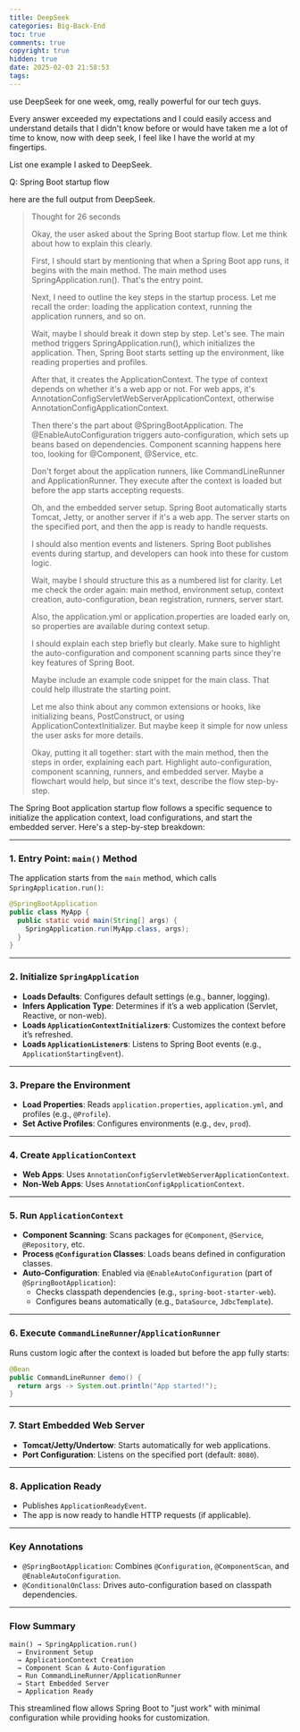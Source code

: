 ```yaml
---
title: DeepSeek
categories: Big-Back-End
toc: true
comments: true
copyright: true
hidden: true
date: 2025-02-03 21:58:53
tags:
---
```



use DeepSeek for one week, omg, really powerful for our tech guys.

Every answer exceeded my expectations and I could easily access and understand details that I didn't know before or would have taken me a lot of time to know,  now with deep seek, I feel like I have the world at my fingertips.

List one example I asked to DeepSeek.

<!--more-->

Q: Spring Boot startup flow

here are the full output from DeepSeek.

> Thought for 26 seconds
>
> Okay, the user asked about the Spring Boot startup flow. Let me think about how to explain this clearly.
>
> First, I should start by mentioning that when a Spring Boot app runs, it begins with the main method. The main method uses SpringApplication.run(). That's the entry point.
>
> Next, I need to outline the key steps in the startup process. Let me recall the order: loading the application context, running the application runners, and so on.
>
> Wait, maybe I should break it down step by step. Let's see. The main method triggers SpringApplication.run(), which initializes the application. Then, Spring Boot starts setting up the environment, like reading properties and profiles.
>
> After that, it creates the ApplicationContext. The type of context depends on whether it's a web app or not. For web apps, it's AnnotationConfigServletWebServerApplicationContext, otherwise AnnotationConfigApplicationContext.
>
> Then there's the part about @SpringBootApplication. The @EnableAutoConfiguration triggers auto-configuration, which sets up beans based on dependencies. Component scanning happens here too, looking for @Component, @Service, etc.
>
> Don't forget about the application runners, like CommandLineRunner and ApplicationRunner. They execute after the context is loaded but before the app starts accepting requests.
>
> Oh, and the embedded server setup. Spring Boot automatically starts Tomcat, Jetty, or another server if it's a web app. The server starts on the specified port, and then the app is ready to handle requests.
>
> I should also mention events and listeners. Spring Boot publishes events during startup, and developers can hook into these for custom logic.
>
> Wait, maybe I should structure this as a numbered list for clarity. Let me check the order again: main method, environment setup, context creation, auto-configuration, bean registration, runners, server start.
>
> Also, the application.yml or application.properties are loaded early on, so properties are available during context setup.
>
> I should explain each step briefly but clearly. Make sure to highlight the auto-configuration and component scanning parts since they're key features of Spring Boot.
>
> Maybe include an example code snippet for the main class. That could help illustrate the starting point.
>
> Let me also think about any common extensions or hooks, like initializing beans, PostConstruct, or using ApplicationContextInitializer. But maybe keep it simple for now unless the user asks for more details.
>
> Okay, putting it all together: start with the main method, then the steps in order, explaining each part. Highlight auto-configuration, component scanning, runners, and embedded server. Maybe a flowchart would help, but since it's text, describe the flow step-by-step.


The Spring Boot application startup flow follows a specific sequence to initialize the application context, load configurations, and start the embedded server. Here's a step-by-step breakdown:

---

### **1. Entry Point: `main()` Method**
The application starts from the `main` method, which calls `SpringApplication.run()`:
```java
@SpringBootApplication
public class MyApp {
  public static void main(String[] args) {
    SpringApplication.run(MyApp.class, args);
  }
}
```

---

### **2. Initialize `SpringApplication`**
- **Loads Defaults**: Configures default settings (e.g., banner, logging).
- **Infers Application Type**: Determines if it’s a web application (Servlet, Reactive, or non-web).
- **Loads `ApplicationContextInitializer`s**: Customizes the context before it’s refreshed.
- **Loads `ApplicationListener`s**: Listens to Spring Boot events (e.g., `ApplicationStartingEvent`).

---

### **3. Prepare the Environment**
- **Load Properties**: Reads `application.properties`, `application.yml`, and profiles (e.g., `@Profile`).
- **Set Active Profiles**: Configures environments (e.g., `dev`, `prod`).

---

### **4. Create `ApplicationContext`**
- **Web Apps**: Uses `AnnotationConfigServletWebServerApplicationContext`.
- **Non-Web Apps**: Uses `AnnotationConfigApplicationContext`.

---

### **5. Run `ApplicationContext`**
- **Component Scanning**: Scans packages for `@Component`, `@Service`, `@Repository`, etc.
- **Process `@Configuration` Classes**: Loads beans defined in configuration classes.
- **Auto-Configuration**: Enabled via `@EnableAutoConfiguration` (part of `@SpringBootApplication`):
  - Checks classpath dependencies (e.g., `spring-boot-starter-web`).
  - Configures beans automatically (e.g., `DataSource`, `JdbcTemplate`).

---

### **6. Execute `CommandLineRunner`/`ApplicationRunner`**
Runs custom logic after the context is loaded but before the app fully starts:
```java
@Bean
public CommandLineRunner demo() {
  return args -> System.out.println("App started!");
}
```

---

### **7. Start Embedded Web Server**
- **Tomcat/Jetty/Undertow**: Starts automatically for web applications.
- **Port Configuration**: Listens on the specified port (default: `8080`).

---

### **8. Application Ready**
- Publishes `ApplicationReadyEvent`.
- The app is now ready to handle HTTP requests (if applicable).

---

### **Key Annotations**
- `@SpringBootApplication`: Combines `@Configuration`, `@ComponentScan`, and `@EnableAutoConfiguration`.
- `@ConditionalOnClass`: Drives auto-configuration based on classpath dependencies.

---

### **Flow Summary**
```
main() → SpringApplication.run()
  → Environment Setup
  → ApplicationContext Creation
  → Component Scan & Auto-Configuration
  → Run CommandLineRunner/ApplicationRunner
  → Start Embedded Server
  → Application Ready
```

This streamlined flow allows Spring Boot to "just work" with minimal configuration while providing hooks for customization.

